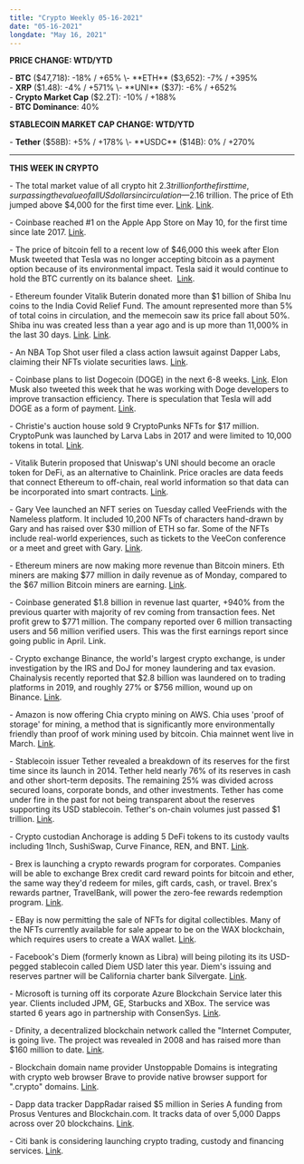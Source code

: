 ```yaml
---
title: "Crypto Weekly 05-16-2021"
date: "05-16-2021"
longdate: "May 16, 2021"
---
```


**PRICE CHANGE: WTD/YTD**

\- **BTC** ($47,718): -18% / +65%  
\- **ETH** ($3,652): -7% / +395%  
\- **XRP** ($1.48): -4% / +571%  
\- **UNI** ($37): -6% / +652%  
\- **Crypto Market Cap** ($2.2T): -10% / +188%   
\- **BTC Dominance**: 40%  


**STABLECOIN MARKET CAP CHANGE: WTD/YTD**

\- **Tether** ($58B): +5% / +178%  
\- **USDC** ($14B): 0% / +270%



---

**THIS WEEK IN CRYPTO**

\- The total market value of all crypto hit $2.3 trillion for the first time, surpassing the value of all US dollars in circulation —$2.16 trillion. The price of Eth jumped above $4,000 for the first time ever. [Link](https://www.theblockcrypto.com/linked/104285/ethereum-eth-4000-new-record-highs). [Link](https://www.bloomberg.com/news/articles/2021-04-05/crypto-market-cap-doubles-past-2-trillion-after-two-month-surge#:~:text=The%20total%20market%20value%20of,doubled%20in%202021%20to%20%2458%2C858.).   
  
\- Coinbase reached #1 on the Apple App Store on May 10, for the first time since late 2017. [Link](https://www.theblockcrypto.com/linked/104488/coinbase-no-1-app-store-since-2017).   
  
\- The price of bitcoin fell to a recent low of $46,000 this week after Elon Musk tweeted that Tesla was no longer accepting bitcoin as a payment option because of its environmental impact. Tesla said it would continue to hold the BTC currently on its balance sheet.  [Link](https://pomp.substack.com/p/what-happened-to-bitcoin-when-elon).   
  
\- Ethereum founder Vitalik Buterin donated more than $1 billion of Shiba Inu coins to the India Covid Relief Fund. The amount represented more than 5% of total coins in circulation, and the memecoin saw its price fall about 50%. Shiba inu was created less than a year ago and is up more than 11,000% in the last 30 days. [Link](https://www.bloomberg.com/news/articles/2021-05-14/ethereum-founder-s-1-billion-gift-rocks-shiba-memecoin-traders). [Link](https://www.cnn.com/2021/05/14/investing/crypto-shiba-inu-brothers-millionaires/index.html).   
  
\- An NBA Top Shot user filed a class action lawsuit against Dapper Labs, claiming their NFTs violate securities laws. [Link](https://decrypt.co/70975/nba-top-shot-dapper-labs-nft-securities-lawsuit).   
  
\- Coinbase plans to list Dogecoin (DOGE) in the next 6-8 weeks. [Link](https://decrypt.co/70865/coinbase-to-add-doge-coin-in-next-6-8-weeks). Elon Musk also tweeted this week that he was working with Doge developers to improve transaction efficiency. There is speculation that Tesla will add DOGE as a form of payment. [Link](https://cointelegraph.com/news/doge-surges-as-elon-musk-says-he-s-working-with-devs-to-improve-efficiency).   
  
\- Christie's auction house sold 9 CryptoPunks NFTs for $17 million. CryptoPunk was launched by Larva Labs in 2017 and were limited to 10,000 tokens in total. [Link](https://www.cryptonewspoint.com/christies-auction-house-hosts-sale-of-9-cryptopunks-nfts-for-17-million/).   
  
\- Vitalik Buterin proposed that Uniswap's UNI should become an oracle token for DeFi, as an alternative to Chainlink. Price oracles are data feeds that connect Ethereum to off-chain, real world information so that data can be incorporated into smart contracts. [Link](https://www.theblockcrypto.com/post/104597/uniswap-uni-oracle-token-vitalik-buterin).   
  
\- Gary Vee launched an NFT series on Tuesday called VeeFriends with the Nameless platform. It included 10,200 NFTs of characters hand-drawn by Gary and has raised over $30 million of ETH so far. Some of the NFTs include real-world experiences, such as tickets to the VeeCon conference or a meet and greet with Gary. [Link](https://decrypt.co/70667/gary-vee-vaynerchuk-nft-series-veefriends).   
  
\- Ethereum miners are now making more revenue than Bitcoin miners. Eth miners are making $77 million in daily revenue as of Monday, compared to the $67 million Bitcoin miners are earning. [Link](https://www.theblockcrypto.com/linked/104583/ethereum-eth-miners-making-more-bitcoin-btc-miners).   
  
\- Coinbase generated $1.8 billion in revenue last quarter, +940% from the previous quarter with majority of rev coming from transaction fees. Net profit grew to $771 million. The company reported over 6 million transacting users and 56 million verified users. This was the first earnings report since going public in April. Link.   
  
\- Crypto exchange Binance, the world's largest crypto exchange, is under investigation by the IRS and DoJ for money laundering and tax evasion. Chainalysis recently reported that $2.8 billion was laundered on to trading platforms in 2019, and roughly 27% or $756 million, wound up on Binance. [Link](https://www.bloomberg.com/news/articles/2021-05-13/binance-probed-by-u-s-as-money-laundering-tax-sleuths-bore-in).   
  
\- Amazon is now offering Chia crypto mining on AWS. Chia uses 'proof of storage' for mining, a method that is significantly more environmentally friendly than proof of work mining used by bitcoin. Chia mainnet went live in March. [Link](https://www.theblockcrypto.com/linked/104187/amazon-aws-chia-crypto-mining).   
  
\- Stablecoin issuer Tether revealed a breakdown of its reserves for the first time since its launch in 2014. Tether held nearly 76% of its reserves in cash and other short-term deposits. The remaining 25% was divided across secured loans, corporate bonds, and other investments. Tether has come under fire in the past for not being transparent about the reserves supporting its USD stablecoin. Tether's on-chain volumes just passed $1 trillion. [Link](https://www.theblockcrypto.com/post/104780/tether-usdt-reserves-breakdown-first-time-since-launch).   
  
\- Crypto custodian Anchorage is adding 5 DeFi tokens to its custody vaults including 1Inch, SushiSwap, Curve Finance, REN, and BNT. [Link](https://finance.yahoo.com/news/cryptocurrency-custodian-anchorage-adds-5-144847680.html).   
  
\- Brex is launching a crypto rewards program for corporates. Companies will be able to exchange Brex credit card reward points for bitcoin and ether, the same way they'd redeem for miles, gift cards, cash, or travel. Brex's rewards partner, TravelBank, will power the zero-fee rewards redemption program. [Link](https://www.forbes.com/sites/ninabambysheva/2021/05/12/brex-partners-with-coinbase-and-travelbank-to-launch-bitcoin-and-ether-rewards-program-for-businesses/?sh=163d37a3145a).   
  
\- EBay is now permitting the sale of NFTs for digital collectibles. Many of the NFTs currently available for sale appear to be on the WAX blockchain, which requires users to create a WAX wallet. [Link](https://www.theblockcrypto.com/linked/104508/ebay-offering-nft-sales).   
  
\- Facebook's Diem (formerly known as Libra) will being piloting its its USD-pegged stablecoin called Diem USD later this year. Diem's issuing and reserves partner will be California charter bank Silvergate. [Link](https://bitcoinwarrior.net/2021/05/facebooks-diem-enters-crypto-space-with-diem-usd-stablecoin/).   
  
\- Microsoft is turning off its corporate Azure Blockchain Service later this year. Clients included JPM, GE, Starbucks and XBox. The service was started 6 years ago in partnership with ConsenSys. [Link](https://cointelegraph.com/news/microsoft-quietly-closing-down-azure-blockchain-in-september).   
  
\- Dfinity, a decentralized blockchain network called the "Internet Computer, is going live. The project was revealed in 2008 and has raised more than $160 million to date. [Link](https://www.theblockcrypto.com/linked/104146/dfinity-launches-internet-computer).   
  
\- Blockchain domain name provider Unstoppable Domains is integrating with crypto web browser Brave to provide native browser support for ".crypto" domains. [Link](https://finance.yahoo.com/news/brave-integrates-crypto-blockchain-domains-130134482.html).   
  
\- Dapp data tracker DappRadar raised $5 million in Series A funding from Prosus Ventures and Blockchain.com. It tracks data of over 5,000 Dapps across over 20 blockchains. [Link](https://www.theblockcrypto.com/linked/104229/dappradar-raises-5-million-series-a-funding).   
  
\- Citi bank is considering launching crypto trading, custody and financing services. [Link](https://www.theblockcrypto.com/linked/104179/citi-bank-considering-crypto-trading-custody-services).